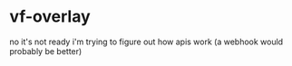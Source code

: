 # vf-overlay
no it's not ready i'm trying to figure out how apis work (a webhook would probably be better)
